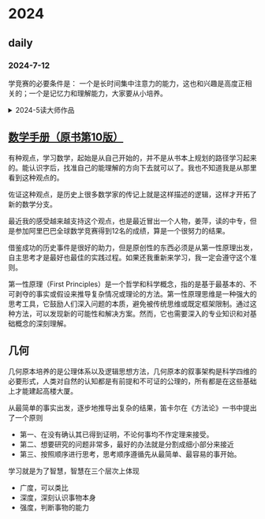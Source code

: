 # 2024

## daily

### 2024-7-12

学竞赛的必要条件是： 一个是长时间集中注意力的能力，这也和兴趣是高度正相关的；一个是记忆力和理解能力，大家要从小培养。


<details>
<summary>2024-5读大师作品</summary>

有几点理由可以说明为何最优秀的数学家被吸引去读经典著作，首先，他们似乎是天生的善于进行综合的人，数学的真谛在于理解看起来不同的概念间的逻辑联系。最成功的数学家都是涉足面最广、洞察相似之物和将概念联系起来的能力最强的数学家。历史在这样的研究活动中的作用是明显的。对某些相似性的认识往往要经历几代人，而且通过对普遍的历史事实的回顾，往往容易看出各种联系。**进步不是出自于新的概念，而是由于认识到可以把旧概念用于新的情况，这样的事实比我们所愿想象的要多得多。**

<h3>迈克尔·阿蒂亚：二十世纪的数学发展</h3>

从线性到非线性的发展，从非欧几里得几何的不同阶段到Riemann的更一般的几何，都是非线性的。

几何与代数，Euclid几何是数学理论中最早的一个例子，直到Descartes引入现在称为笛卡尔坐标系之前，一直是纯几何，之后是代数形式的尝试。
Newton和Leibniz在分析方面的工作就是Newton以一个几何四维来思考，Leibniz使用形式化代数来思考，到现在的符号就是以Leibniz的符号来表示的。

几何是关于空间的，当你一眼观望完一个房间时，你的大脑所看到的太多东西了，空间直觉spatial intuition或空间知觉spatial perception，这些都是以几何形式出现的。这些都是在一个时间点上看到的结果，几何本质是静止的。而代数本质上是涉及的是时间，一步推导一步推导的结果，都是在上一个时间点上，是在前一个步骤上的结果，特别是计算机出现后的，算法，就是代数的形式化过程中的产物，任何算法，任何计算过程，都是一个接着一个的，并不是那个静止下的结果。

几何本质是静止的，而代数，现代的算法，任何算法，任何计算过程都是有时间维度的。

</details>

## [数学手册（原书第10版）](https://book.douban.com/subject/35350415/)

有种观点，学习数学，起始是从自己开始的，并不是从书本上规划的路径学习起来的。能认识字后，找准自己的能理解的方向下去就可以了。我也不知道我是从那里看到这种观点的。

佐证这种观点，是历史上很多数学家的传记上就是这样描述的逻辑，这样才开拓了新的数学分支。

最近我的感受越来越支持这个观点，也是最近冒出一个人物，姜萍，读的中专，但是参加阿里巴巴全球数学竞赛得到12名的成绩，算是一个很努力的结果。

借鉴成功的历史事件是很好的助力，但是原创性的东西必须是从第一性原理出发，自主思考才是最好也最佳的实践过程。如果还我重新来学习，我一定会遵守这个准则。

第一性原理（First Principles）是一个哲学和科学概念，指的是基于最基本的、不可剥夺的事实或假设来推导复杂情况或理论的方法。第一性原理思维是一种强大的思考工具，它鼓励人们深入问题的本质，避免被传统思维或既定框架限制。通过这种方法，可以发现新的可能性和解决方案。然而，它也需要深入的专业知识和对基础概念的深刻理解。

## 几何

几何原本培养的是公理体系以及逻辑思想方法，几何原本的叙事架构是科学四维的必要形式，人类对自然的认知都是有前提和不可证的公理的，所有都是在这些基础上才能建起高楼大厦。

从最简单的事实出发，逐步地推导出复杂的结果，笛卡尔在《方法论》一书中提出了一个原则
- 第一、在没有确认其已得到证明，不论何事均不作定理来接受。
- 第二、想要研究的问题非常多，最好的办法就是分割成细小部分来接近
- 第三、按照顺序进行思考，思考顺序遵循先从最简单、最容易的事开始。

学习就是为了智慧，智慧在三个层次上体现
- 广度，可以类比
- 深度，深刻认识事物本身
- 强度，判断事物的能力

